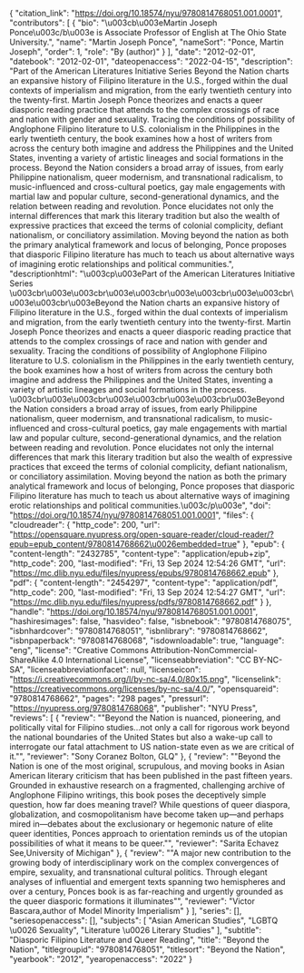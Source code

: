 {
   "citation_link": "https://doi.org/10.18574/nyu/9780814768051.001.0001",
   "contributors": [
     {
       "bio": "\u003cb\u003eMartin Joseph Ponce\u003c/b\u003e is Associate Professor of English at The Ohio State University.",
       "name": "Martin Joseph Ponce",
       "nameSort": "Ponce, Martin Joseph",
       "order": 1,
       "role": "By (author)"
     }
   ],
   "date": "2012-02-01",
   "datebook": "2012-02-01",
   "dateopenaccess": "2022-04-15",
   "description": "Part of the American Literatures Initiative Series  Beyond the Nation charts an expansive history of Filipino literature in the U.S., forged within the dual contexts of imperialism and migration, from the early twentieth century into the twenty-first. Martin Joseph Ponce theorizes and enacts a queer diasporic reading practice that attends to the complex crossings of race and nation with gender and sexuality. Tracing the conditions of possibility of Anglophone Filipino literature to U.S. colonialism in the Philippines in the early twentieth century, the book examines how a host of writers from across the century both imagine and address the Philippines and the United States, inventing a variety of artistic lineages and social formations in the process. Beyond the Nation considers a broad array of issues, from early Philippine nationalism, queer modernism, and transnational radicalism, to music-influenced and cross-cultural poetics, gay male engagements with martial law and popular culture, second-generational dynamics, and the relation between reading and revolution. Ponce elucidates not only the internal differences that mark this literary tradition but also the wealth of expressive practices that exceed the terms of colonial complicity, defiant nationalism, or conciliatory assimilation. Moving beyond the nation as both the primary analytical framework and locus of belonging, Ponce proposes that diasporic Filipino literature has much to teach us about alternative ways of imagining erotic relationships and political communities.",
   "descriptionhtml": "\u003cp\u003ePart of the American Literatures Initiative Series  \u003cbr\u003e\u003cbr\u003e\u003cbr\u003e\u003cbr\u003e\u003cbr\u003e\u003cbr\u003eBeyond the Nation charts an expansive history of Filipino literature in the U.S., forged within the dual contexts of imperialism and migration, from the early twentieth century into the twenty-first. Martin Joseph Ponce theorizes and enacts a queer diasporic reading practice that attends to the complex crossings of race and nation with gender and sexuality. Tracing the conditions of possibility of Anglophone Filipino literature to U.S. colonialism in the Philippines in the early twentieth century, the book examines how a host of writers from across the century both imagine and address the Philippines and the United States, inventing a variety of artistic lineages and social formations in the process. \u003cbr\u003e\u003cbr\u003e\u003cbr\u003e\u003cbr\u003eBeyond the Nation considers a broad array of issues, from early Philippine nationalism, queer modernism, and transnational radicalism, to music-influenced and cross-cultural poetics, gay male engagements with martial law and popular culture, second-generational dynamics, and the relation between reading and revolution. Ponce elucidates not only the internal differences that mark this literary tradition but also the wealth of expressive practices that exceed the terms of colonial complicity, defiant nationalism, or conciliatory assimilation. Moving beyond the nation as both the primary analytical framework and locus of belonging, Ponce proposes that diasporic Filipino literature has much to teach us about alternative ways of imagining erotic relationships and political communities.\u003c/p\u003e",
   "doi": "https://doi.org/10.18574/nyu/9780814768051.001.0001",
   "files": {
     "cloudreader": {
       "http_code": 200,
       "url": "https://opensquare.nyupress.org/open-square-reader/cloud-reader/?epub=epub_content/9780814768662\u0026embedded=true"
     },
     "epub": {
       "content-length": "2432785",
       "content-type": "application/epub+zip",
       "http_code": 200,
       "last-modified": "Fri, 13 Sep 2024 12:54:26 GMT",
       "url": "https://mc.dlib.nyu.edu/files/nyupress/epubs/9780814768662.epub"
     },
     "pdf": {
       "content-length": "2454297",
       "content-type": "application/pdf",
       "http_code": 200,
       "last-modified": "Fri, 13 Sep 2024 12:54:27 GMT",
       "url": "https://mc.dlib.nyu.edu/files/nyupress/pdfs/9780814768662.pdf"
     }
   },
   "handle": "https://doi.org/10.18574/nyu/9780814768051.001.0001",
   "hashiresimages": false,
   "hasvideo": false,
   "isbnebook": "9780814768075",
   "isbnhardcover": "9780814768051",
   "isbnlibrary": "9780814768662",
   "isbnpaperback": "9780814768068",
   "isdownloadable": true,
   "language": "eng",
   "license": "Creative Commons Attribution-NonCommercial-ShareAlike 4.0 International License",
   "licenseabbreviation": "CC BY-NC-SA",
   "licenseabbreviationfacet": null,
   "licenseicon": "https://i.creativecommons.org/l/by-nc-sa/4.0/80x15.png",
   "licenselink": "https://creativecommons.org/licenses/by-nc-sa/4.0/",
   "opensquareid": "9780814768662",
   "pages": "298 pages",
   "pressurl": "https://nyupress.org/9780814768068",
   "publisher": "NYU Press",
   "reviews": [
     {
       "review": "\"Beyond the Nation is nuanced, pioneering, and politically vital for Filipino studies...not only a call for rigorous work beyond the national boundaries of the United States but also a wake-up call to interrogate our fatal attachment to US nation-state even as we are critical of it.\"",
       "reviewer": "Sony Coranez Bolton, GLQ"
     },
     {
       "review": "\"Beyond the Nation is one of the most original, scrupulous, and moving books in Asian American literary criticism that has been published in the past fifteen years. Grounded in exhaustive research on a fragmented, challenging archive of Anglophone Filipino writings, this book poses the deceptively simple question, how far does meaning travel? While questions of queer diaspora, globalization, and cosmopolitanism have become taken up—and perhaps mired in—debates about the exclusionary or hegemonic nature of elite queer identities, Ponces approach to orientation reminds us of the utopian possibilities of what it means to be queer.\"",
       "reviewer": "Sarita Echavez See,University of Michigan"
     },
     {
       "review": "\"A major new contribution to the growing body of interdisciplinary work on the complex convergences of empire, sexuality, and transnational cultural politics. Through elegant analyses of influential and emergent texts spanning two hemispheres and over a century, Ponces book is as far-reaching and urgently grounded as the queer diasporic formations it illuminates\"",
       "reviewer": "Victor Bascara,author of Model Minority Imperialism"
     }
   ],
   "series": [],
   "seriesopenaccess": [],
   "subjects": [
     "Asian American Studies",
     "LGBTQ \u0026 Sexuality",
     "Literature \u0026 Literary Studies"
   ],
   "subtitle": "Diasporic Filipino Literature and Queer Reading",
   "title": "Beyond the Nation",
   "titlegroupid": "9780814768051",
   "titlesort": "Beyond the Nation",
   "yearbook": "2012",
   "yearopenaccess": "2022"
 }
